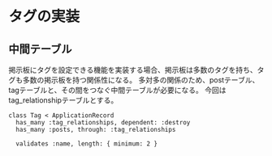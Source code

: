 # タグの実装
## 中間テーブル
掲示板にタグを設定できる機能を実装する場合、掲示板は多数のタグを持ち、タグも多数の掲示板を持つ関係性になる。
多対多の関係のため、postテーブル、tagテーブルと、その間をつなぐ中間テーブルが必要になる。
今回はtag_relationshipテーブルとする。
```
class Tag < ApplicationRecord
  has_many :tag_relationships, dependent: :destroy
  has_many :posts, through: :tag_relationships

  validates :name, length: { minimum: 2 }
```
